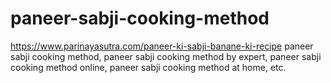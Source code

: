 # paneer-sabji-cooking-method
https://www.parinayasutra.com/paneer-ki-sabji-banane-ki-recipe paneer sabji cooking method, paneer sabji cooking method by expert, paneer sabji cooking method online, paneer sabji cooking method at home, etc.
